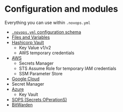 # Configuration and modules

Everything you can use within `.novops.yml`

- [`.novops.yml` configuration schema](config.md)
- [Files and Variables](files-variables.md)
- [Hashicorp Vault](hashicorp-vault.md)
  - Key Value v1/v2
  - AWS temporary credentials
- [AWS](aws.md)
  - Secrets Manager
  - STS Assume Role for temporary IAM credentials
  - SSM Parameter Store
- [Google Cloud](google-cloud.md)
 - Secret Manager
- [Azure](microsoft-azure.md)
  - Key Vault
- [SOPS (Secrets OPerationS)](sops.md)
- [BitWarden](bitwarden.md)